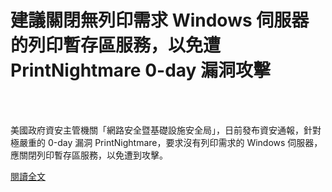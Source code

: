 # 建議關閉無列印需求 Windows 伺服器的列印暫存區服務，以免遭 PrintNightmare 0-day 漏洞攻擊

<!--more-->
<!--457-->
<br><br/>

美國政府資安主管機關「網路安全暨基礎設施安全局」，日前發布資安通報，針對極嚴重的 0-day 漏洞 PrintNightmare，要求沒有列印需求的 Windows 伺服器，應關閉列印暫存區服務，以免遭到攻擊。


[閱讀全文](https://www.twcert.org.tw/tw/cp-104-4848-41724-1.html)


